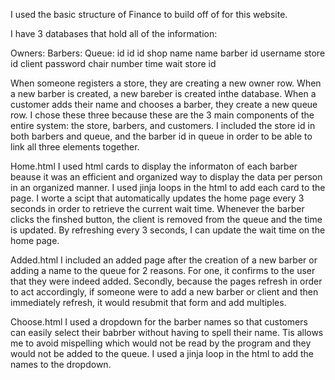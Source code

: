 I used the basic structure of Finance to build off of for this website.

I have 3 databases that hold all of the information:

Owners:                Barbers:                   Queue:
id                     id                         id
shop name              name                       barber id
username               store id                   client
password               chair number               time
                       wait                       store id

When someone registers a store, they are creating a new owner row. When a new barber is created, a new bareber is created inthe database.
When a customer adds their name and chooses a barber, they create a new queue row. I chose these three because these are the 3 main components
of the entire system: the store, barbers, and customers. I included the store id in both barbers and queue, and the barber id in queue
in order to be able to link all three elements together.

Home.html
    I used html cards to display the informaton of each barber beause it was an efficient and organized way to display the data
    per person in an organized manner. I used jinja loops in the html to add each card to the page. I worte a scipt that automatically
    updates the home page every 3 seconds in order to retrieve the current wait time. Whenever the barber clicks the finshed button,
    the client is removed from the queue and the time is updated. By refreshing every 3 seconds, I can update the wait time on the home
    page.

Added.html
    I included an added page after the creation of a new barber or adding a name to the queue for 2 reasons. For one, it confirms to the user
    that they were indeed added. Secondly, because the pages refresh in order to act accordingly, if someone were to add a new barber or client
    and then immediately refresh, it would resubmit that form and add multiples.

Choose.html
    I used a dropdown for the barber names so that customers can easily select their babrber without having to spell their name. Tis
    allows me to avoid mispelling which would not be read by the program and they would not be added to the queue. I used a jinja loop
    in the html to add the names to the dropdown.

